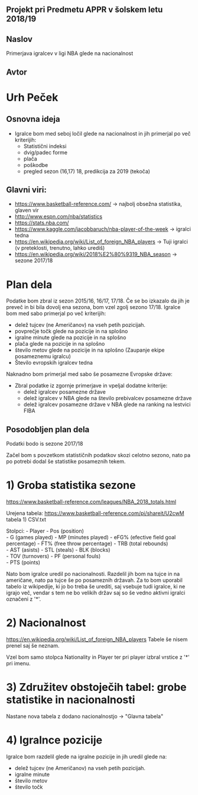 ## Projekt pri Predmetu APPR v šolskem letu 2018/19

## Naslov

Primerjava igralcev v ligi NBA glede na nacionalnost

## Avtor

# Urh Peček

## Osnovna ideja

- Igralce bom med seboj ločil glede na nacionalnost in jih primerjal po več kriterijih:
  - Statistični indeksi
  - dvig/padec forme
  - plača
  - poškodbe
  - pregled sezon (16,17) 18, predikcija za 2019 (tekoča)

## Glavni viri: 
- https://www.basketball-reference.com/ -> najbolj obsežna statistika, glaven vir
- http://www.espn.com/nba/statistics
- https://stats.nba.com/
- https://www.kaggle.com/jacobbaruch/nba-player-of-the-week -> igralci tedna 
- https://en.wikipedia.org/wiki/List_of_foreign_NBA_players -> Tuji igralci (v preteklosti, trenutno, lahko urediš)
- https://en.wikipedia.org/wiki/2018%E2%80%9319_NBA_season -> sezone 2017/18

  

# Plan dela
Podatke bom zbral iz sezon 2015/16, 16/17, 17/18. Če se bo izkazalo da jih je preveč
in bi bila dovolj ena sezona, bom vzel zgolj sezono 17/18.
Igralce bom med sabo primerjal po več kriterijih:
  - delež tujcev (ne Američanov) na vseh petih pozicijah.
  - povprečje točk glede na pozicije in na splošno
  - igralne minute glede na pozicije in na splošno
  - plača glede na pozicije in na splošno
  - število metov glede na pozicije in na splošno (Zaupanje ekipe posameznemu igralcu)
  - Število evropskih igralcev tedna

Naknadno bom primerjal med sabo še posamezne Evropske države:
  - Zbral podatke iz zgornje primerjave in vpeljal dodatne kriterije:
    - delež igralcev posamezne države
    - delež igralcev v NBA glede na število prebivalcev posamezne države
    - delež igralcev posamezne države  v NBA glede na ranking na lestvici FIBA  
    

  
  

##  Posodobljen plan dela
   Podatki bodo is sezone 2017/18


  Začel bom s povzetkom statističnih podatkov skozi celotno sezono, nato pa po potrebi dodal še statistike            posameznih tekem.

#  1) Groba statistika sezone
  https://www.basketball-reference.com/leagues/NBA_2018_totals.html
  
  Urejena tabela: https://www.basketball-reference.com/pi/shareit/U2cwM 
  tabela 1) CSV.txt
    
  Stolpci:
    - Player
    - Pos	(position)	
    - G (games played)
    -	MP (minutes played)
    - eFG% (efective field goal percentage)
    - FT% (free throw percentage)
    -	TRB (total rebounds)	  
    - AST	(asists)
    - STL (steals)
    - BLK (blocks)	
    - TOV	(turnovers)
    - PF (personal fouls)	
    - PTS (points)
  
 
  Nato bom igralce uredil po nacionalnosti.
  Razdelil jih bom na tujce in na američane, nato pa tujce še po posameznih državah.
  Za to bom uporabil tabelo iz wikipedije, ki jo bo treba še urediti, saj vsebuje tudi igralce, ki ne igrajo več,     vendar s tem ne bo velikih držav saj so še vedno aktivni igralci označeni z '*'.
  

#  2) Nacionalnost
   https://en.wikipedia.org/wiki/List_of_foreign_NBA_players
   Tabele še nisem prenel saj še neznam.
   
   Vzel bom samo stolpca Nationality in Player ter pri player izbral vrstice z '*' pri imenu.
   
   
# 3) Združitev obstoječih tabel: grobe statistike in nacionalnosti
  Nastane nova tabela z dodano nacionalnostjo -> "Glavna tabela"
  


# 4) Igralnce pozicije
  Igralce bom razdelil glede na igralne pozicije in jih uredil glede na:
  
  - delež tujcev (ne Američanov) na vseh petih pozicijah.
  - igralne minute 
  - število metov
  - število točk
  
  